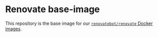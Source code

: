 # Renovate base-image

This repository is the base image for our [`renovatebot/renovate` Docker images](https://hub.docker.com/r/renovate/renovate).
